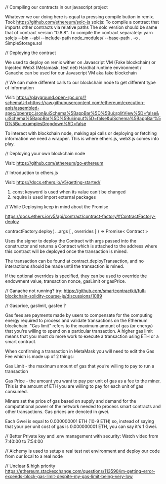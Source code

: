 // Compiling our contracts in our javascript project

Whatever we our doing here is equal to pressing compile button in remix.
Tool: https://github.com/ethereum/solc-js
solcjs: To compile a contract that imports other contracts via relative paths
The solc version should be same that of contract version "0.8.8".
To compile the contract separately:
yarn solcjs --bin --abi --include-path node_modules/ --base-path . -o . SimpleStorage.sol

// Deploying the contract

We used to deploy on remix wither on Javascript VM (Fake blockchain) or Injected Web3 (Metamask, test net)
Hardhat runtime environment / Ganache can be used for our Javascript VM aka fake blockchain

// We can make different calls to our blockchain node to get different type of information

Visit: https://playground.open-rpc.org/?schemaUrl=https://raw.githubusercontent.com/ethereum/execution-apis/assembled-spec/openrpc.json&uiSchema%5BappBar%5D%5Bui:splitView%5D=false&uiSchema%5BappBar%5D%5Bui:input%5D=false&uiSchema%5BappBar%5D%5Bui:examplesDropdown%5D=false

To interact with blockchain node, making api calls or deploying or fetching information we need a wrapper. This is where ethers.js, web3.js comes into play.

// Deploying your own blockchain node

Visit: https://github.com/ethereum/go-ethereum

// Introduction to ethers.js

Visit: https://docs.ethers.io/v5/getting-started/

1. const keyword is used when its value can't be changed
2. require is used import external packages

// While Deploying keep in mind about the Promise

https://docs.ethers.io/v5/api/contract/contract-factory/#ContractFactory-deploy

contractFactory.deploy( ...args [ , overrides ] ) ⇒ Promise< Contract >

Uses the signer to deploy the Contract with args passed into the constructor and returns a Contract which is attached to the address where this contract will be deployed once the transaction is mined.

The transaction can be found at contract.deployTransaction, and no interactions should be made until the transaction is mined.

If the optional overrides is specified, they can be used to override the endowment value, transaction nonce, gasLimit or gasPrice.

// Ganache not running? try: https://github.com/smartcontractkit/full-blockchain-solidity-course-js/discussions/1089

// Gasprice, gaslimit, gasfee ?

Gas fees are payments made by users to compensate for the computing energy required to process and validate transactions on the Ethereum blockchain. "Gas limit" refers to the maximum amount of gas (or energy) that you're willing to spend on a particular transaction. A higher gas limit means that you must do more work to execute a transaction using ETH or a smart contract.

When confirming a transaction in MetaMask you will need to edit the Gas Fee which is made up of 2 things:

Gas Limit - the maximum amount of gas that you’re willing to pay to run a transaction

Gas Price - the amount you want to pay per unit of gas as a fee to the miner. This is the amount of ETH you are willing to pay for each unit of gas consumed.

Miners set the price of gas based on supply and demand for the computational power of the network needed to process smart contracts and other transactions. Gas prices are denoted in gwei.

Each Gwei is equal to 0.000000001 ETH (10-9 ETH) so, instead of saying that your per unit cost of gas is 0.000000001 ETH, you can say it's 1 Gwei.

// Better Private key and .env management with security:
Watch video from 7:40:00 to 7:54:00

// Alchemy is used to setup a real test net environment and deploy our code from our local to a real node

// Unclear & high priority
https://ethereum.stackexchange.com/questions/113590/im-getting-error-exceeds-block-gas-limit-despite-my-gas-limit-being-very-low

